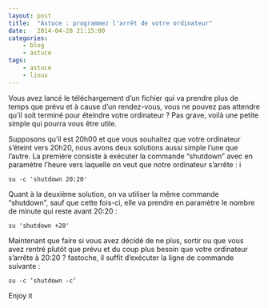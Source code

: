 ```yaml
---
layout: post
title:  "Astuce : programmez l'arrêt de votre ordinateur"
date:   2014-04-28 21:15:00
categories:
    - blog
    - astuce
tags:
    - astuce
    - linux
---
```


Vous avez lancé le téléchargement d’un fichier qui va prendre plus de temps que prévu et à cause d’un rendez-vous, vous ne pouvez pas attendre qu’il soit terminé pour éteindre votre ordinateur ? Pas grave, voilà une petite simple qui pourra vous être utile.

Supposons qu’il est 20h00 et que vous souhaitez que votre ordinateur s’éteint vers 20h20, nous avons deux solutions aussi simple l’une que l’autre. La première consiste à exécuter la commande “shutdown” avec en paramètre l’heure vers laquelle on veut que notre ordinateur s’arrête :
i
~~~
su -c 'shutdown 20:20'
~~~
Quant à la deuxième solution, on va utiliser la même commande “shutdown”, sauf que cette fois-ci, elle va prendre en paramètre le nombre de minute qui reste avant 20:20 :
~~~
su 'shutdown +20'
~~~
Maintenant que faire si vous avez décidé de ne plus, sortir ou que vous avez rentré plutôt que prévu et du coup plus besoin que votre ordinateur s’arrête à 20:20 ? fastoche, il suffit d’exécuter la ligne de commande suivante :
~~~
su -c ‘shutdown -c’
~~~
Enjoy it

